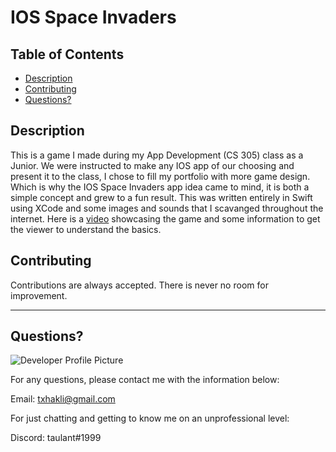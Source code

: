 # IOS Space Invaders
  
   ## Table of Contents
  * [Description](#description)
  * [Contributing](#contributing)
  * [Questions?](#questions) 
  
  
  ## Description
This is a game I made during my App Development (CS 305) class as a Junior. We were instructed to make any IOS app of our choosing and present it to the class, I chose to fill my portfolio with more game design. Which is why the IOS Space Invaders app idea came to mind, it is both a simple concept and grew to a fun result. This was written entirely in Swift using XCode and some images and sounds that I scavanged throughout the internet. Here is a [video](https://youtu.be/0aFLyDmD71A) showcasing the game and some information to get the viewer to understand the basics.

  
  ## Contributing
  
  Contributions are always accepted. There is never no room for improvement. 
  
  ---
  
  ## Questions?
  
  ![Developer Profile Picture](https://avatars.githubusercontent.com/u/58316986?s=460&u=b6d47b95334d6366fb3a422f40454ac40f571a9f&v=4) 
  
  For any questions, please contact me with the information below:
 
  Email: txhakli@gmail.com
  
  For just chatting and getting to know me on an unprofessional level:
  
  Discord: taulant#1999
